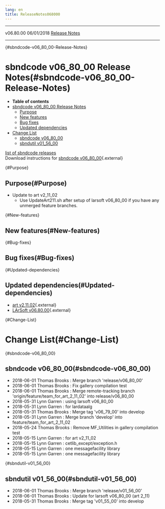 ```yaml
---
lang: en
title: ReleaseNotes068000
---
```


  ----------- ------------ -- -- ------------------------------------------------------
  v06.80.00   06/01/2018         [Release Notes](ReleaseNotes068000.html)
  ----------- ------------ -- -- ------------------------------------------------------

{#sbndcode-v06_80_00-Release-Notes}

sbndcode v06\_80\_00 Release Notes(#sbndcode-v06_80_00-Release-Notes)
======================================================================================

-   **Table of contents**
-   [sbndcode v06\_80\_00 Release
    Notes](#sbndcode-v06_80_00-Release-Notes)
    -   [Purpose](#Purpose)
    -   [New features](#New-features)
    -   [Bug fixes](#Bug-fixes)
    -   [Updated dependencies](#Updated-dependencies)
-   [Change List](#Change-List)
    -   [sbndcode v06\_80\_00](#sbndcode-v06_80_00)
    -   [sbndutil v01\_56\_00](#sbndutil-v01_56_00)

[list of sbndcode
releases](List_of_SBND_code_releases.html)\
Download instructions for [sbndcode
v06\_80\_00](http://scisoft.fnal.gov/scisoft/bundles/sbnd/v06_80_00/sbndcode-v06_80_00.html){.external}

{#Purpose}

Purpose(#Purpose)
----------------------------------

-   Update to art v2\_11\_02
    -   Use UpdateArt211.sh after setup of larsoft v06\_80\_00 if you
        have any unmerged feature branches.

{#New-features}

New features(#New-features)
--------------------------------------------

{#Bug-fixes}

Bug fixes(#Bug-fixes)
--------------------------------------

{#Updated-dependencies}

Updated dependencies(#Updated-dependencies)
------------------------------------------------------------

-   [art
    v2.11.02](https://cdcvs.fnal.gov/redmine/projects/art/wiki/Series_211){.external}
-   [LArSoft
    v06.80.00](https://cdcvs.fnal.gov/redmine/projects/larsoft/wiki/ReleaseNotes068000){.external}

{#Change-List}

Change List(#Change-List)
==========================================

{#sbndcode-v06_80_00}

sbndcode v06\_80\_00(#sbndcode-v06_80_00)
----------------------------------------------------------

-   2018-06-01 Thomas Brooks : Merge branch \'release/v06\_80\_00\'
-   2018-06-01 Thomas Brooks : Fix gallery compilation test
-   2018-06-01 Thomas Brooks : Merge remote-tracking branch
    \'origin/feature/team\_for\_art\_2\_11\_02\' into
    release/v06\_80\_00
-   2018-05-31 Lynn Garren : using larsoft v06\_80\_00
-   2018-05-31 Lynn Garren : for lardataalg
-   2018-05-31 Thomas Brooks : Merge tag \'v06\_79\_00\' into develop
-   2018-05-31 Lynn Garren : Merge branch \'develop\' into
    feature/team\_for\_art\_2\_11\_02
-   2018-05-24 Thomas Brooks : Remove MF\_Utilities in gallery
    compilation test
-   2018-05-15 Lynn Garren : for art v2\_11\_02
-   2018-05-15 Lynn Garren : cetlib\_except/exception.h
-   2018-05-15 Lynn Garren : one messagefacility library
-   2018-05-15 Lynn Garren : one messagefacility library

{#sbndutil-v01_56_00}

sbndutil v01\_56\_00(#sbndutil-v01_56_00)
----------------------------------------------------------

-   2018-06-01 Thomas Brooks : Merge branch \'release/v01\_56\_00\'
-   2018-06-01 Thomas Brooks : Update for larsoft v06\_80\_00 (art
    2\_11)
-   2018-05-31 Thomas Brooks : Merge tag \'v01\_55\_00\' into develop
